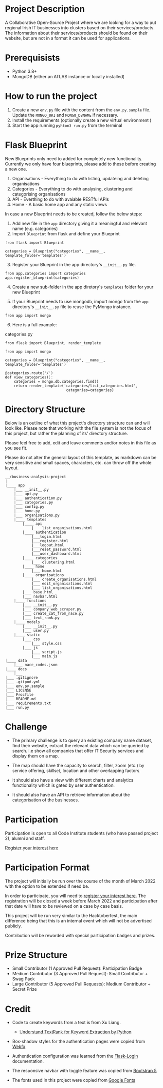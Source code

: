 # Project Description

A Collaborative Open-Source Project where we are looking for a way to put regional Irish IT businesses into clusters based on their services/products. The information about their services/products should be found on their website, but are not in a format it can be used for applications.

# Prerequisists

- Python 3.8+
- MongoDB (either an ATLAS instance or locally installed)

# How to run the project

1) Create a new `env.py` file with the content from the `env.py.sample` file. Update the `MONGO_URI` and `MONGO_DBNAME` if necessary.
1) Install the requirements (optionally create a new virtual environment )
1) Start the app running `pyhton3 run.py` from the terminal

# Flask Blueprint

New Blueprints only need to added for completely new functionality.
Currently we only have four blueprints, please add to these before creating a new one.

1) Organisations - Everything to do with listing, updateing and deleting organisations
1) Categories - Everything to do with analysing, clustering and categorising organisations
1) API - Everthing to do with avaiable RESTful APIs
1) Home - A basic home app and any static views

In case a new Blueprint needs to be created, follow the below steps:

1) Add new file in the `app` directory giving it a meaningful and relevant name (e.g. categories)
2) Import `Blueprint` from flask and define your Blueprint

```
from flask import Blueprint

categories = Blueprint("categories", __name__, template_folder='templates')
```

3) Register your Blueprint in the app directory's `__init__.py` file.

```
from app.categories import categories
app.register_blueprint(categories)
```

4) Create a new sub-folder in the app diretory's `templates` folder for your new Blueprint

5) If your Blueprint needs to use mongodb, import mongo from the `app` directory's `__init__.py` file to reuse the PyMongo instance.

```
from app import mongo
```

6) Here is a full example:

categories.py
```
from flask import Blueprint, render_template

from app import mongo

categories = Blueprint("categories", __name__, template_folder='templates')

@categories.route('/')
def view_categories():
    categories = mongo.db.categories.find()
    return render_template('categories/list_categories.html',
                            categories=categories)
```

# Directory Structure

Below is an outline of what this project's directory structure can and will look like. Please note that working with the file system is not the focus of this project, but rather the planning of its' directory structure.

Please feel free to add, edit and leave comments and/or notes in this file as you see fit. 

Please do not alter the general layout of this template, as markdown can be very sensitive and small spaces, characters, etc. can throw off the whole layout.


    __/business-analysis-project
    |
    |____ app
        |___ __init__.py 
        |___ api.py 
        |___ authentication.py
        |___ categories.py
        |___ config.py
        |___ home.py
        |___ organisations.py
        |____ templates
            |____ api
                |___ list_organisations.html
            |____ authentication
                |___login.html
                |___register.html		
                |___logout.html
                |___reset_password.html
                |___user_dashboard.html
            |____ categories
                |___ clustering.html
            |____ home
                |___ home.html
            |____ organisations
                |___ create_organisations.html
                |___ edit_organisations.html
                |___ list_organisations.html
            |___ base.html
            |___ navbar.html
        |____ functions
            |___ __init__.py
            |___ company_web_scraper.py
            |___ create_cat_from_nace.py
            |___ text_rank.py
        |____ models
            |___ __init__.py
            |___ user.py
        |____ static
            |___ css
                |___ style.css
            |___ js
                |___ script.js
                |___ main.js
    |____ data
        |___ nace_codes.json
    |____ docs
        |___
    |___ .gitignore
    |___ .gitpod.yml
    |___ env.py.sample
    |___ LICENSE
    |___ Procfile
    |___ README.md
    |___ requirements.txt
    |___ run.py

# Challenge

- The primary challenge is to query an existing company name dataset, find their website, extract the relevant data which can be queried by search. 
i.e show all companies that offer IT Security services and display them on a map.

- The map should have the capacity to search, filter, zoom (etc.) by service offering, skillset, location and other overlapping factors.

- It should also have a view with different charts and analytics functionality which is gated by user authentication.

- It should also have an API to retrieve information about the categorisation of the businesses.

# Participation

Participation is open to all Code Institute students (who have passed project 2), alumni and staff. 

[Register your interest here](https://forms.gle/debegzf7oxufVXzR7)

# Participation Format

The project will initially be run over the course of the month of March 2022 with the option to be extended if need be.

In order to participate, you will need to [register your interest here](https://forms.gle/debegzf7oxufVXzR7). The registration will be closed a week before March 2022 and participation after that date will have to be reviewed on a case by case basis.

This project will be run very similar to the Hacktoberfest, the main difference being that this is an internal event which will not be advertised publicly.

Contribution will be rewarded with special participation badges and prizes. 

# Prize Structure

- Small Contributor (1 Approved Pull Request): Participation Badge
- Medium Contributor (3 Approved Pull Request): Small Contributor + Swag Pack
- Large Contributor (5 Approved Pull Requests): Medium Contributor +  Secret Prize

# Credit

- Code to create keywords from a text is from Xu Liang.
  - [Understand TextRank for Keyword Extraction by Python](https://towardsdatascience.com/textrank-for-keyword-extraction-by-python-c0bae21bcec0)

- Box-shadow styles for the authentication pages were copied from [Webfx](https://www.webfx.com/archive/blog/images/assets/cdn.sixrevisions.com/0457-01-css-box-shadow-demo/demo.html)

- Authentication configuration was learned from the [Flask-Login](https://flask-login.readthedocs.io/en/latest/) documentation.
  
- The responsive navbar with toggle feature was copied from [Bootstrap 5](https://getbootstrap.com/docs/5.1/components/navbar/)

- The fonts used in this project were copied from [Google Fonts](https://fonts.google.com/)

